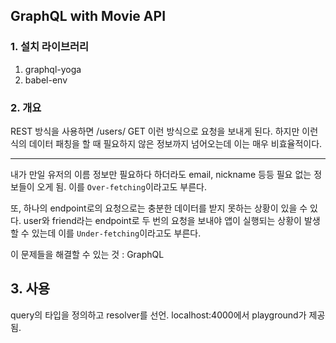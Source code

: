## GraphQL with Movie API

### 1. 설치 라이브러리

1. graphql-yoga
2. babel-env

### 2. 개요

REST 방식을 사용하면 /users/ GET 이런 방식으로 요청을 보내게 된다.
하지만 이런식의 데이터 패칭을 할 때 필요하지 않은 정보까지 넘어오는데 이는 매우 비효율적이다.</br>

---

내가 만일 유저의 이름 정보만 필요하다 하더라도 email, nickname 등등 필요 없는 정보들이 오게 됨.
이를 `Over-fetching`이라고도 부른다.

또, 하나의 endpoint로의 요청으로는 충분한 데이터를 받지 못하는 상황이 있을 수 있다. user와 friend라는 endpoint로 두 번의 요청을 보내야 앱이 실행되는 상황이 발생할 수 있는데 이를 `Under-fetching`이라고도 부른다.

이 문제들을 해결할 수 있는 것 : GraphQL

## 3. 사용

query의 타입을 정의하고 resolver를 선언.
localhost:4000에서 playground가 제공됨.
